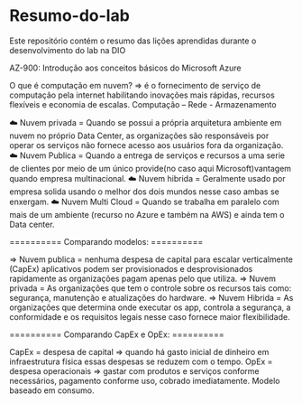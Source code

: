 # Resumo-do-lab
Este repositório contém o resumo das lições aprendidas durante o desenvolvimento do lab na DIO


AZ-900: Introdução aos conceitos básicos do Microsoft Azure

O que é computação em nuvem? => é o fornecimento de serviço de computação pela internet habilitando inovações mais rápidas, recursos flexíveis e economia de escalas.
Computação – Rede - Armazenamento

☁️ Nuvem privada = Quando se possui a própria arquitetura ambiente em nuvem no próprio Data Center, as organizações são responsáveis por 
     operar os serviços não fornece acesso aos usuários fora da organização.
☁️ Nuvem Publica = Quando a entrega de serviços e recursos a uma serie de clientes por meio de um único provide(no caso aqui 
     Microsoft)vantagem quando empresa multinacional.
☁️ Nuvem hibrida = Geralmente usado por empresa solida usando o melhor dos dois mundos nesse caso ambas se enxergam.
☁️ Nuvem Multi Cloud = Quando se trabalha em paralelo com mais de um ambiente (recurso no Azure e também na AWS) e ainda tem o Data center.

 ========== Comparando modelos: ========== 

=>	Nuvem publica = nenhuma despesa de capital para escalar verticalmente (CapEx) aplicativos podem ser provisionados e desprovisionados 
     rapidamente as organizações pagam apenas pelo que utiliza.
=>	Nuvem privada = As organizações que tem o controle sobre os recursos tais como: segurança, manutenção e atualizações do hardware.
=>	Nuvem Hibrida =  As organizações que determina onde executar os app, controla a segurança, a conformidade e os requisitos legais nesse 
     caso  fornece maior flexibilidade.

========== Comparando CapEx e OpEx: ==========

CapEx = despesa de capital => quando há gasto inicial de dinheiro em infraestrutura física essas despesas se reduzem com o tempo.
OpEx = despesa operacionais => gastar com produtos e serviços conforme necessários, pagamento conforme uso, cobrado imediatamente.
Modelo baseado em consumo.


